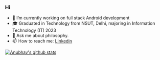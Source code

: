 ### Hi
- 🔭 I’m currently working on full stack Android development
- 🎓 Graduated in Technology from NSUT, Delhi, majoring in Information Technology (IT) 2023
- 💬 Ask me about philosophy.
- 📫 How to reach me: [Linkedin](https://www.linkedin.com/in/anubhvag/)
 

[![Anubhav's github stats](https://github-readme-stats.vercel.app/api?username=anubhvv)](https://github.com/anubhvv/github-readme-stats)
<!--
**Anubhvv/Anubhvv** is a ✨ _special_ ✨ repository because its `README.md` (this file) appears on your GitHub profile.

Here are some ideas to get you started:

- 🔭 I’m currently working on full stack Android development
- 🌱 I’m currently learning ...
- 👯 I’m looking to collaborate on ...
- 🤔 I’m looking for help with ...
- 💬 Ask me about ...
- 📫 How to reach me: ...
- 😄 Pronouns: ...
- ⚡ Fun fact: ...
-->
